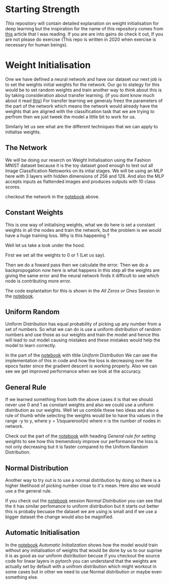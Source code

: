 # Starting Strength
_This_ repository will contain detailed explanation on weight initialisation for deep learning but the inspiration for the name of this repository comes from [this](https://www.athlegan.com/starting-strength) article that I was reading. If you are are into gains do check it out, If you are not please do exercise (This repo is written in 2020 when exercise is necessary for human beings). 

# Weight Initialisation
One we have defined a neural network and have our dataset our next job is to set the weights initial weights for the network. Our go to stategy for this would be to set random weights and train another way to think about this is by taking consideration about transfer learning. (if you dont know much about it read [this](https://github.com/abhijitramesh/Transfer-Learning)) For transfer learning we generaly freez the parameters of the part of the network which means the network would already have the weights that are aligned with the classification task that we are trying to perfrom then we just tweek the model a little bit to work for us. 

Similarly let us see what are the different techniques that we can apply to initialise weights.

## The Network 
We will be doing our reserch on Weight Initialisation using the Fashion MNIST dataset because it is the toy dataset good enough to test out all Image Classification Netoworks on its intial stages. We will be using an MLP here with 3 layers with hidden dimensions of 256 and 128. And also the MLP accepts inputs as flattended images and produces outputs with 10 class scores.

checkout the network in the [notebook](https://github.com/abhijitramesh/starting-strength/blob/master/weight_initialization_exercise.ipynb) above.

## Constant Weights
This is one way of initialising weights, what we do here is set a constant weights in all the nodes and train the network, but the problem is we would have a huge training loss. Why is this happening ?

Well let us take a look under the hood.

First we set all the weights to 0 or 1 (Let us say).

Then we do a foward pass then we calculate the error. Then we do a backpropogation now here is what happens in this step all the weights are giving the same error and the neural network finds it difficult to see which node is contributing more error.

The code explantaiton for this is shown in the _All Zeros or Ones_ Session in the [notebook](https://github.com/abhijitramesh/starting-strength/blob/master/weight_initialization_exercise.ipynb).

## Uniform Random
Uniform Distribution has equal probability of picking up any number from a set of numbers. So what we can do is use a uniform distribution of random numbers and use those as our weights and train the model and hence this will lead to out model causing mistakes and these mistakes would help the model to learn correctly.

In the part of the [notebook](https://github.com/abhijitramesh/starting-strength/blob/master/weight_initialization_exercise.ipynb) with titile _Uniform Distribution_ We can see the implementation of this in code and how the loss is decreasing over the epocs faster since the gradient descent is working properly.
Also we can see we get improved performance when we look at the accuracy.

## General Rule

If we learned something from both the above cases it is that we should never use 0 and 1 as constant weights and also we could use a uniform distribution as our weights. Well let us combile these two ideas and also a rule of thumb while selecting the weights would be to have tha values in the range -y to y, where y = 1/squareroot(n) where n is the number of nodes in network.

Check out the part of the [notebook](https://github.com/abhijitramesh/starting-strength/blob/master/weight_initialization_exercise.ipynb) with heading _General rule for setting weights_ to see how this tremendosly improve our performance the loss is not only decreasing but it is faster compared to the Uniform Random Distribution.

## Normal Distribution

Another way to try out is to use a normal distribution by doing so there is a higher likelihood of picking number close to it's mean. Here also we would use a the general rule. 

If you check out the [notebook](https://github.com/abhijitramesh/starting-strength/blob/master/weight_initialization_exercise.ipynb) session _Normal Distribution_ you can see that the it has similar perfomance to uniform distribution but it starts out better this is probaby becuase the dataset we are using is small and if we use a bigger dataset the change would also be magnified.

## Automatic Initialisation

In the [notebook](https://github.com/abhijitramesh/starting-strength/blob/master/weight_initialization_exercise.ipynb) _Automatic Initialization_ shows how the model would train without any initialisation of weights that would be done by us to our suprise it is as good as our uniform distribution becuse if you checkout the source code for linear layers in pytorch you can understand that the weights are actually set by default with a unifrom distribution which might workout in some cases but in other we need to use Normal distribution or maybe even something else.